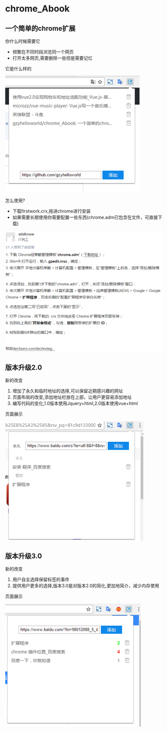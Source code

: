 # chrome_Abook
## 一个简单的chrome扩展

你什么时候需要它

* 频繁在不同时段浏览同一个网页
* 打开太多网页,需要删除一些但是需要记忆

它是什么样的

![image](https://github.com/gzyhelloworld/chrome_Abook/blob/master/images/firstpng.png)

怎么使用?

* 下载firstwork.crx,拖进chrome进行安装
* 如果需要长期使用你需要配置一些东西(chrome.adm已包含在文件，可直接下载)

![image](https://github.com/gzyhelloworld/chrome_Abook/blob/master/images/az.png)

## 版本升级2.0
新的改变
1. 增加了永久和临时地址的选择,可以保留近期感兴趣的网址
2. 页面布局的改变,添加地址栏放在上部，让用户更容易添加地址
3. 编写代码的变化,1.0版本使用Jquery+html,2.0版本使用vue+html

页面展示

![image](https://github.com/gzyhelloworld/chrome_Abook/blob/master/images/firstwork2.png)

## 版本升级3.0

新的改变
1. 用户自主选择保留标签的事件
2. 提供用户更多的选择,版本3.0是对版本2.0的简化,更加地简介，减少内存使用

页面展示

![image](https://github.com/gzyhelloworld/chrome_Abook/blob/master/images/firstwork3.png)
